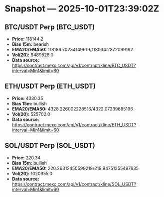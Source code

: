 # Snapshot — 2025-10-01T23:39:02Z

## BTC/USDT Perp (BTC_USDT)
- **Price:** 118144.2
- **Bias 15m:** bearish
- **EMA20/EMA50:** 118186.70234149619/118034.2372099192
- **Vol(20):** 6489528.0
- **Data source:** https://contract.mexc.com/api/v1/contract/kline/BTC_USDT?interval=Min1&limit=60

## ETH/USDT Perp (ETH_USDT)
- **Price:** 4330.35
- **Bias 15m:** bullish
- **EMA20/EMA50:** 4328.226002228516/4322.07339685196
- **Vol(20):** 525702.0
- **Data source:** https://contract.mexc.com/api/v1/contract/kline/ETH_USDT?interval=Min1&limit=60

## SOL/USDT Perp (SOL_USDT)
- **Price:** 220.34
- **Bias 15m:** bullish
- **EMA20/EMA50:** 220.26312450599218/219.94751355497635
- **Vol(20):** 1020955.0
- **Data source:** https://contract.mexc.com/api/v1/contract/kline/SOL_USDT?interval=Min1&limit=60
